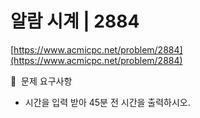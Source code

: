 # 알람 시계 | 2884

[https://www.acmicpc.net/problem/2884](https://www.acmicpc.net/problem/2884)

🙏  문제 요구사항

- 시간을 입력 받아 45분 전 시간을 출력하시오.